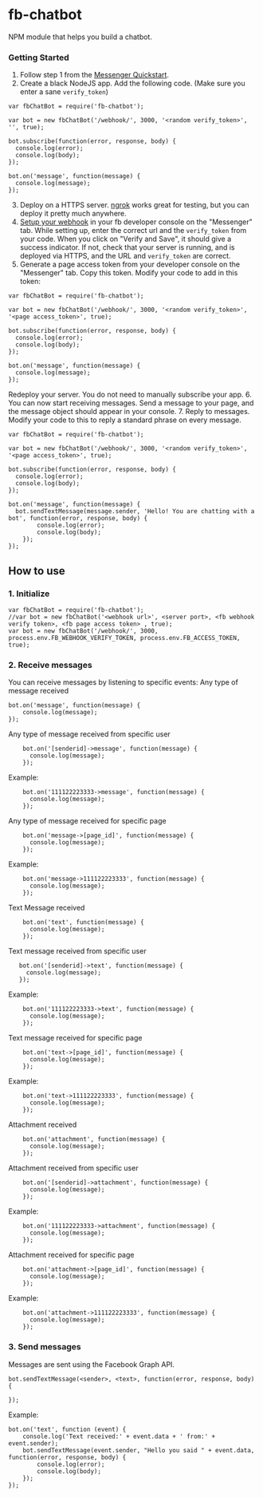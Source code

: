 # fb-chatbot
NPM module that helps you build a chatbot.

### Getting Started
1. Follow step 1 from the [Messenger Quickstart](https://developers.facebook.com/docs/messenger-platform/quickstart).
2. Create a black NodeJS app. Add the following code. (Make sure you enter a sane `verify_token`)
  ```
  var fbChatBot = require('fb-chatbot');
  
  var bot = new fbChatBot('/webhook/', 3000, '<random verify_token>', '', true);
  
  bot.subscribe(function(error, response, body) {
  	console.log(error);
  	console.log(body);
  });
  
  bot.on('message', function(message) {
  	console.log(message);
  });
  ```
3. Deploy on a HTTPS server. [ngrok](https://ngrok.com/) works great for testing, but you can deploy it pretty much anywhere.
4. [Setup your webhook](https://developers.facebook.com/docs/messenger-platform/quickstart#setup_webhook) in your fb developer console on the "Messenger" tab. While setting up, enter the correct url and the `verify_token` from your code. When you click on "Verify and Save", it should give a success indicator. If not, check that your server is running, and is deployed via HTTPS, and the URL and `verify_token` are correct.
5. Generate a page access token from your developer console on the "Messenger" tab. Copy this token. Modify your code to add in this token:
  ```
  var fbChatBot = require('fb-chatbot');
  
  var bot = new fbChatBot('/webhook/', 3000, '<random verify_token>', '<page access_token>', true);
  
  bot.subscribe(function(error, response, body) {
  	console.log(error);
  	console.log(body);
  });
  
  bot.on('message', function(message) {
  	console.log(message);
  });
  ```
  Redeploy your server. You do not need to manually subscribe your app.
6. You can now start receiving messages. Send a message to your page, and the message object should appear in your console.
7. Reply to messages. Modify your code to this to reply a standard phrase on every message.
  ```
  var fbChatBot = require('fb-chatbot');
  
  var bot = new fbChatBot('/webhook/', 3000, '<random verify_token>', '<page access_token>', true);
  
  bot.subscribe(function(error, response, body) {
  	console.log(error);
  	console.log(body);
  });
  
  bot.on('message', function(message) {
  	bot.sendTextMessage(message.sender, 'Hello! You are chatting with a bot', function(error, response, body) {
		  console.log(error);
		  console.log(body);
	  });
  });
  ```

## How to use
### 1. Initialize
  
  ```
  var fbChatBot = require('fb-chatbot');
  //var bot = new fbChatBot('<webhook url>', <server port>, <fb webhook verify token>, <fb page access token> , true); 
  var bot = new fbChatBot('/webhook/', 3000, process.env.FB_WEBHOOK_VERIFY_TOKEN, process.env.FB_ACCESS_TOKEN, true); 
  ```
### 2. Receive messages
You can receive messages by listening to specific events:
Any type of message received

```
bot.on('message', function(message) {
	console.log(message);
});
```

Any type of message received from specific user

```
    bot.on('[senderid]->message', function(message) {
  	  console.log(message);
    });
```
    
Example:

```
    bot.on('111122223333->message', function(message) {
  	  console.log(message);
    });
```
    
Any type of message received for specific page

```
    bot.on('message->[page_id]', function(message) {
  	  console.log(message);
    });
```

Example:

```
    bot.on('message->111122223333', function(message) {
  	  console.log(message);
    });
```
    
Text Message received

```
    bot.on('text', function(message) {
      console.log(message);
    });
```
  
Text message received from specific user

 ```
    bot.on('[senderid]->text', function(message) {
      console.log(message);
    });
```
    
Example:

```
    bot.on('111122223333->text', function(message) {
      console.log(message);
    });
```
    
Text message received for specific page

```
    bot.on('text->[page_id]', function(message) {
      console.log(message);
    });
```
    
Example:

```
    bot.on('text->111122223333', function(message) {
      console.log(message);
    });
```
    
Attachment received

```
    bot.on('attachment', function(message) {
      console.log(message);
    });
```
  
Attachment received from specific user

```
    bot.on('[senderid]->attachment', function(message) {
      console.log(message);
    });
```
    
Example:

```
    bot.on('111122223333->attachment', function(message) {
      console.log(message);
    });
```
    
Attachment received for specific page

```
    bot.on('attachment->[page_id]', function(message) {
      console.log(message);
    });
```
    
Example:

```
    bot.on('attachment->111122223333', function(message) {
      console.log(message);
    });
```

### 3. Send messages

Messages are sent using the Facebook Graph API.
```
bot.sendTextMessage(<sender>, <text>, function(error, response, body) {
		
});
```
Example:
```
bot.on('text', function (event) {
	console.log('Text received:' + event.data + ' from:' + event.sender);
	bot.sendTextMessage(event.sender, "Hello you said " + event.data, function(error, response, body) {
		console.log(error);
		console.log(body);
	});
});
```
